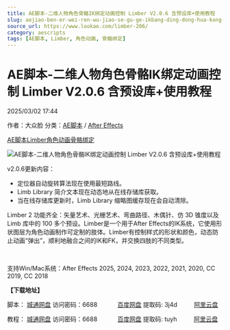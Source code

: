 ```yaml
---
title: AE脚本-二维人物角色骨骼IK绑定动画控制 Limber V2.0.6 含预设库+使用教程
slug: aejiao-ben-er-wei-ren-wu-jiao-se-gu-ge-ikbang-ding-dong-hua-kong-zhi-limber-v2-0-6-han-yu-she-ku-shi-yong-jiao-cheng
source_url: https://www.lookae.com/limber-206/
category: aescripts
tags: [AE脚本, Limber, 角色动画, 骨骼绑定]
---
```

# AE脚本-二维人物角色骨骼IK绑定动画控制 Limber V2.0.6 含预设库+使用教程

2025/03/02 17:44

作者：大众脸
分类：[AE脚本](https://www.lookae.com/after-effects/aescripts/) / [After Effects](https://www.lookae.com/after-effects/)

[AE脚本](https://www.lookae.com/tag/ae%e8%84%9a%e6%9c%ac/)[Limber](https://www.lookae.com/tag/limber/)[角色动画](https://www.lookae.com/tag/%e8%a7%92%e8%89%b2%e5%8a%a8%e7%94%bb/)[骨骼绑定](https://www.lookae.com/tag/%e9%aa%a8%e9%aa%bc%e7%bb%91%e5%ae%9a/)

![AE脚本-二维人物角色骨骼IK绑定动画控制 Limber V2.0.6 含预设库+使用教程](https://www.lookae.com/wp-content/uploads/2024/09/Limber-2.jpg "AE脚本-二维人物角色骨骼IK绑定动画控制 Limber V2.0.6 含预设库+使用教程-LookAE.com")

v2.0.6更新内容：

* 定位器自动旋转算法现在使用最短路线。
* Limb Library 简介文本现在动态地从在线存储库获取。
* 当在线存储库更新时，Limb Library 缩略图缓存现在会自动清除。

Limber 2 功能齐全：矢量艺术、光栅艺术、弯曲路径、木偶针、仿 3D 锥度以及Limb 库中的 100 多个预设。Limber是一个用于After Effects的IK系统，它使用形状图层为角色动画制作可定制的肢体。Limber有控制样式的形状和颜色，动态防止动画“弹出”，顺利地融合之间的IK和FK，并交换四肢的不同类型。

[﻿﻿﻿](https://cloud.video.taobao.com/play/u/null/p/1/e/6/t/1/480621007698.mp4)

支持Win/Mac系统：After Effects 2025, 2024, 2023, 2022, 2021, 2020, CC 2019, CC 2018

**【下载地址】**

脚本： [城通网盘](https://url70.ctfile.com/f/2827370-1465750729-8b66a2?p=4431) 访问密码：6688            [百度网盘](https://pan.baidu.com/s/1Z8SmaUanW2upctNKSiQNrA?pwd=3j4d) 提取码: 3j4d          [阿里云盘](https://www.alipan.com/s/Qm8XKijA9cu)

教程： [城通网盘](https://url70.ctfile.com/f/2827370-1353465788-c02a30?p=4431) 访问密码：6688            [百度网盘](https://pan.baidu.com/s/10YD40qxCOBNhEZjSO_ph4w?pwd=tuyh) 提取码: tuyh          [阿里云盘](https://www.alipan.com/s/LEgBWKrdp5Q)
